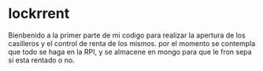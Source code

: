 # lockrrent
Bienbenido a la primer parte de mi codigo para realizar la apertura de los casilleros y el control de renta de los mismos. por el momento se contempla que todo se haga en la RPI, y se almacene en mongo
para que le fron  sepa si esta rentado o no. 
